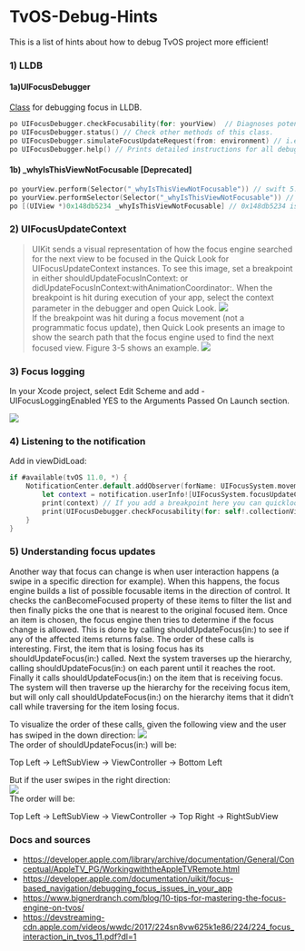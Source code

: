 # TvOS-Debug-Hints

This is a list of hints about how to debug TvOS project more efficient! 

### 1) LLDB
#### 1a)UIFocusDebugger
[Class](https://developer.apple.com/documentation/uikit/uifocusdebugger) for debugging focus in LLDB.
```swift
po UIFocusDebugger.checkFocusability(for: yourView)  // Diagnoses potential issues.
po UIFocusDebugger.status() // Check other methods of this class.
po UIFocusDebugger.simulateFocusUpdateRequest(from: environment) // i.e. a successful call to environment.setNeedsFocusUpdate().
po UIFocusDebugger.help() // Prints detailed instructions for all debugging commands.
```
#### 1b) _whyIsThisViewNotFocusable [Deprecated]
```swift 
po yourView.perform(Selector("_whyIsThisViewNotFocusable")) // swift 5.0
po yourView.performSelector(Selector("_whyIsThisViewNotFocusable")) // swift 3.x
po [(UIView *)0x148db5234 _whyIsThisViewNotFocusable] // 0x148db5234 is the address of your object.
```

### 2) UIFocusUpdateContext
> UIKit sends a visual representation of how the focus engine searched for the next view to be focused in the Quick Look for UIFocusUpdateContext instances. To see this image, set a breakpoint in either shouldUpdateFocusInContext: or didUpdateFocusInContext:withAnimationCoordinator:. When the breakpoint is hit during execution of your app, select the context parameter in the debugger and open Quick Look.
![](https://developer.apple.com/library/archive/documentation/General/Conceptual/AppleTV_PG/Art/ContextParameter_2x.png "")  
> If the breakpoint was hit during a focus movement (not a programmatic focus update), then Quick Look presents an image to show the search path that the focus engine used to find the next focused view. Figure 3-5 shows an example.
![](https://developer.apple.com/library/archive/documentation/General/Conceptual/AppleTV_PG/Art/QuickLookPresentationOfImage_2x.png "")  

### 3) Focus logging
In your Xcode project, select Edit Scheme and add -UIFocusLoggingEnabled YES to the Arguments Passed On Launch section.

![](https://docs-assets.developer.apple.com/published/ea1ec98ffa/c72f8821-e358-4f59-b93a-d87662c91d19.png
 "")
 
### 4) Listening to the notification
Add in viewDidLoad:
```swift
if #available(tvOS 11.0, *) {
    NotificationCenter.default.addObserver(forName: UIFocusSystem.movementDidFailNotification, object: nil, queue: .main) { [weak self] notification in
        let context = notification.userInfo![UIFocusSystem.focusUpdateContextUserInfoKey] as! UIFocusUpdateContext
        print(context) // If you add a breakpoint here you can quicklook the context in the debugger for more information
        print(UIFocusDebugger.checkFocusability(for: self!.collectionView)) // replace collectionView with the view you want to check
    }
}
``` 

### 5) Understanding focus updates
Another way that focus can change is when user interaction happens (a swipe in a specific direction for example). When this happens, the focus engine builds a list of possible focusable items in the direction of control. It checks the canBecomeFocused property of these items to filter the list and then finally picks the one that is nearest to the original focused item. Once an item is chosen, the focus engine then tries to determine if the focus change is allowed. This is done by calling shouldUpdateFocus(in:) to see if any of the affected items returns false. The order of these calls is interesting. First, the item that is losing focus has its shouldUpdateFocus(in:) called. Next the system traverses up the hierarchy, calling shouldUpdateFocus(in:) on each parent until it reaches the root. Finally it calls shouldUpdateFocus(in:) on the item that is receiving focus. The system will then traverse up the hierarchy for the receiving focus item, but will only call shouldUpdateFocus(in:) on the hierarchy items that it didn’t call while traversing for the item losing focus.

To visualize the order of these calls, given the following view and the user has swiped in the down direction:
![](https://www.bignerdranch.com/assets/img/blog/2017/03/shouldupdatefocusinsameview.png "")  
The order of shouldUpdateFocus(in:) will be:

Top Left -> LeftSubView -> ViewController -> Bottom Left

But if the user swipes in the right direction:  
![](https://www.bignerdranch.com/assets/img/blog/2017/03/shouldupdatefocusindifferentview.png "")  
The order will be:

Top Left -> LeftSubView -> ViewController -> Top Right -> RightSubView


### Docs and sources
* https://developer.apple.com/library/archive/documentation/General/Conceptual/AppleTV_PG/WorkingwiththeAppleTVRemote.html
* https://developer.apple.com/documentation/uikit/focus-based_navigation/debugging_focus_issues_in_your_app
* https://www.bignerdranch.com/blog/10-tips-for-mastering-the-focus-engine-on-tvos/
* https://devstreaming-cdn.apple.com/videos/wwdc/2017/224sn8vw625k1e86/224/224_focus_interaction_in_tvos_11.pdf?dl=1
